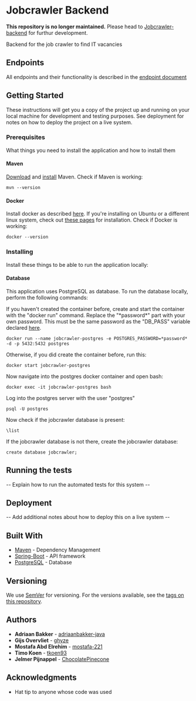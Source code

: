 # Jobcrawler Backend
**This repository is no longer maintained.** Please head to [Jobcrawler-backend](https://github.com/Jobcrawler-Ordina/jobcrawler-backend) for furthur development.

Backend for the job crawler to find IT vacancies

## Endpoints
All endpoints and their functionality is described in the [endpoint document](docs/ENDPOINTS.md)

## Getting Started

These instructions will get you a copy of the project up and running on your local machine for development and testing purposes. See deployment for notes on how to deploy the project on a live system.

### Prerequisites

What things you need to install the application and how to install them

#### Maven
[Download](https://maven.apache.org/download.cgi) and [install](https://maven.apache.org/install.html) Maven.
Check if Maven is working:
```
mvn --version
```

#### Docker
Install docker as described [here](https://docs.docker.com/install/). If you're installing on Ubuntu or a different linux system, check out [these pages](https://docs.docker.com/install/linux/docker-ce/ubuntu/) for installation.
Check if Docker is working:
```
docker --version
```

### Installing

Install these things to be able to run the application locally:

#### Database
This application uses PostgreSQL as database.
To run the database locally, perform the following commands:

If you haven't created the container before, create and start the container with the "docker run" command. Replace the "\*password\*" part with your own password. This must be the same password as the "DB_PASS" variable declared [here](https://github.com/mostafa-221/jobcrawler-backend/blob/4f238dfdbbcb624aa1bf2215282a9dcc7edd289e/src/main/resources/application.properties#L10).
```
docker run --name jobcrawler-postgres -e POSTGRES_PASSWORD=*password* -d -p 5432:5432 postgres
```

Otherwise, if you did create the container before, run this:
```
docker start jobcrawler-postgres
```

Now navigate into the postgres docker container and open bash:
```
docker exec -it jobcrawler-postgres bash
```

Log into the postgres server with the user "postgres"
```
psql -U postgres
```

Now check if the jobcrawler database is present:
```
\list
```

If the jobcrawler database is not there, create the jobcrawler database:
```
create database jobcrawler;
```

## Running the tests

-- Explain how to run the automated tests for this system --

## Deployment

-- Add additional notes about how to deploy this on a live system --

## Built With

* [Maven](https://maven.apache.org/) - Dependency Management
* [Spring-Boot](https://spring.io/projects/spring-boot) - API framework
* [PostgreSQL](https://www.postgresql.org/) - Database

## Versioning

We use [SemVer](http://semver.org/) for versioning. For the versions available, see the [tags on this repository](https://github.com/mostafa-221/jobcrawler-backend/tags). 

## Authors

* **Adriaan Bakker** - [adriaanbakker-java](https://github.com/adriaanbakker-java)
* **Gijs Overvliet** - [ghyze](https://github.com/ghyze)
* **Mostafa Abd Elrehim** - [mostafa-221](https://github.com/mostafa-221)
* **Timo Koen** - [tkoen93](https://github.com/tkoen93)
* **Jelmer Pijnappel** - [ChocolatePinecone](https://github.com/ChocolatePinecone)

## Acknowledgments

* Hat tip to anyone whose code was used
